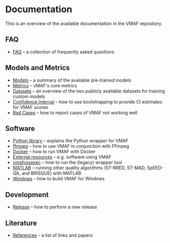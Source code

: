 # Documentation

This is an overview of the available documentation in the VMAF repository.

## FAQ

- [FAQ](faq.md) – a collection of frequently asked questions

## Models and Metrics

- [Models](models.md) – a summary of the available pre-trained models
- [Metrics](metrics.md) – vMAF's core metrics
- [Datasets](datasets.md) – an overview of the two publicly available datasets for training custom models
- [Confidence Interval](conf_interval.md) – how to use bootstrapping to provide CI estimates for VMAF scores
- [Bad Cases](bad_cases.md) – how to report cases of VMAF not working well

## Software

- [Python library](python.md) – explains the Python wrapper for VMAF
- [ffmpeg](ffmpeg.md) – how to use VMAF in conjunction with FFmpeg
- [Docker](docker.md) – how to run VMAF with Docker
- [External resources](external_resource.md) – e.g. software using VMAF
- [vmafossexec](vmafossexec.md) – how to run the (legacy) wrapper tool
- [MATLAB](matlab_usage.md) – running other quality algorithms (ST-RRED, ST-MAD, SpEED-QA, and BRISQUE) with MATLAB
- [Windows](windows.md) – how to build VMAF for Windows

## Development

- [Release](release.md) – how to perform a new release

## Literature

- [References](references.md) – a list of links and papers

